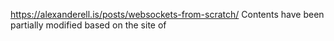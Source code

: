 https://alexanderell.is/posts/websockets-from-scratch/
Contents have been partially modified based on the site of